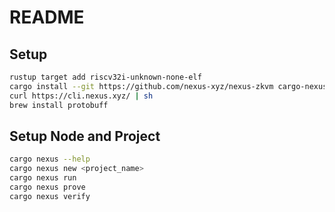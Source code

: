 # README


## Setup

```sh
rustup target add riscv32i-unknown-none-elf
cargo install --git https://github.com/nexus-xyz/nexus-zkvm cargo-nexus --tag 'v0.2.4'
curl https://cli.nexus.xyz/ | sh
brew install protobuff
```

## Setup Node and Project

```sh
cargo nexus --help
cargo nexus new <project_name>
cargo nexus run
cargo nexus prove
cargo nexus verify
```
